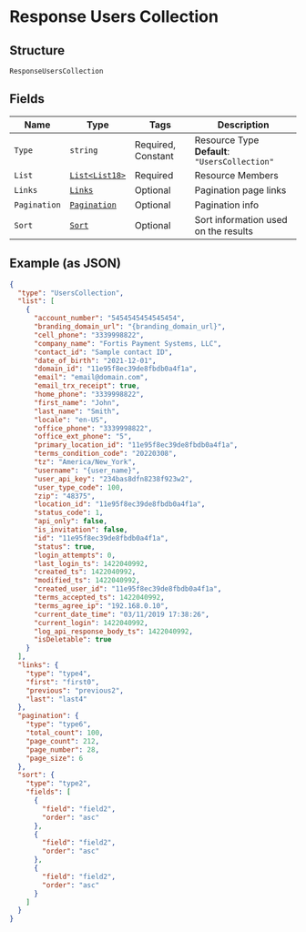 
# Response Users Collection

## Structure

`ResponseUsersCollection`

## Fields

| Name | Type | Tags | Description |
|  --- | --- | --- | --- |
| `Type` | `string` | Required, Constant | Resource Type<br>**Default**: `"UsersCollection"` |
| `List` | [`List<List18>`](../../doc/models/list-18.md) | Required | Resource Members |
| `Links` | [`Links`](../../doc/models/links.md) | Optional | Pagination page links |
| `Pagination` | [`Pagination`](../../doc/models/pagination.md) | Optional | Pagination info |
| `Sort` | [`Sort`](../../doc/models/sort.md) | Optional | Sort information used on the results |

## Example (as JSON)

```json
{
  "type": "UsersCollection",
  "list": [
    {
      "account_number": "5454545454545454",
      "branding_domain_url": "{branding_domain_url}",
      "cell_phone": "3339998822",
      "company_name": "Fortis Payment Systems, LLC",
      "contact_id": "Sample contact ID",
      "date_of_birth": "2021-12-01",
      "domain_id": "11e95f8ec39de8fbdb0a4f1a",
      "email": "email@domain.com",
      "email_trx_receipt": true,
      "home_phone": "3339998822",
      "first_name": "John",
      "last_name": "Smith",
      "locale": "en-US",
      "office_phone": "3339998822",
      "office_ext_phone": "5",
      "primary_location_id": "11e95f8ec39de8fbdb0a4f1a",
      "terms_condition_code": "20220308",
      "tz": "America/New_York",
      "username": "{user_name}",
      "user_api_key": "234bas8dfn8238f923w2",
      "user_type_code": 100,
      "zip": "48375",
      "location_id": "11e95f8ec39de8fbdb0a4f1a",
      "status_code": 1,
      "api_only": false,
      "is_invitation": false,
      "id": "11e95f8ec39de8fbdb0a4f1a",
      "status": true,
      "login_attempts": 0,
      "last_login_ts": 1422040992,
      "created_ts": 1422040992,
      "modified_ts": 1422040992,
      "created_user_id": "11e95f8ec39de8fbdb0a4f1a",
      "terms_accepted_ts": 1422040992,
      "terms_agree_ip": "192.168.0.10",
      "current_date_time": "03/11/2019 17:38:26",
      "current_login": 1422040992,
      "log_api_response_body_ts": 1422040992,
      "isDeletable": true
    }
  ],
  "links": {
    "type": "type4",
    "first": "first0",
    "previous": "previous2",
    "last": "last4"
  },
  "pagination": {
    "type": "type6",
    "total_count": 100,
    "page_count": 212,
    "page_number": 28,
    "page_size": 6
  },
  "sort": {
    "type": "type2",
    "fields": [
      {
        "field": "field2",
        "order": "asc"
      },
      {
        "field": "field2",
        "order": "asc"
      },
      {
        "field": "field2",
        "order": "asc"
      }
    ]
  }
}
```

